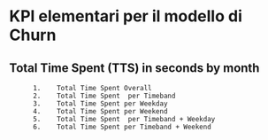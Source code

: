 # KPI elementari per il modello di Churn

## Total Time Spent (TTS) in seconds by month

          1.	Total Time Spent Overall
          2.	Total Time Spent  per Timeband
          3.	Total Time Spent per Weekday
          4.	Total Time Spent per Weekend
          5.	Total Time Spent  per Timeband + Weekday
          6.	Total Time Spent per Timeband + Weekend
 
